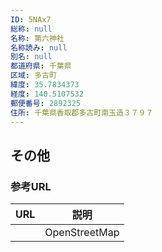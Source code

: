 ```yaml
---
ID: 5NAx7
総称: null
名称: 第六神社
名称読み: null
別名: null
都道府県: 千葉県
区域: 多古町
緯度: 35.7834373
経度: 140.5107532
郵便番号: 2892325
住所: 千葉県香取郡多古町南玉造３７９７
---
```


## その他

### 参考URL

| URL | 説明          |
| --- | ------------- |
|     | OpenStreetMap |
